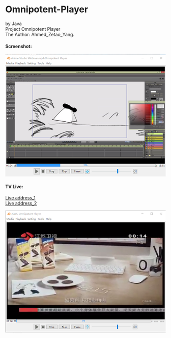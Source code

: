 # Omnipotent-Player
by Java  
Project Omnipotent Player   
The Author: Ahmed_Zetao_Yang.     


#### Screenshot:   

![image](https://github.com/ZetaoYang/Omnipotent-Player/raw/master/screenshot.png)  

#### TV Live:
[Live address_1](http://s.allook.cn)  
[Live address_2](http://ivi.bupt.edu.cn)       

![image](https://github.com/ZetaoYang/Omnipotent-Player/raw/master/screenshot_live.png)        
